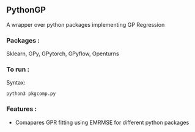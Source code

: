 ## PythonGP

A wrapper over python packages implementing GP Regression

### Packages :

Sklearn, GPy, GPytorch, GPyflow, Openturns

### To run :

Syntax:
```
python3 pkgcomp.py
```

### Features :

- Comapares GPR fitting using EMRMSE for different python packages
